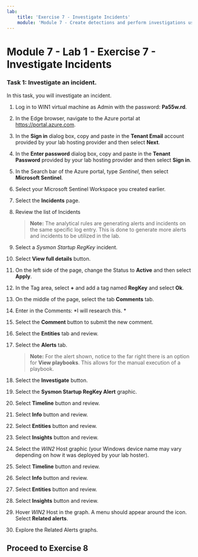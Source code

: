 ```yaml
---
lab:
    title: 'Exercise 7 - Investigate Incidents'
    module: 'Module 7 - Create detections and perform investigations using Microsoft Sentinel'
---
```


# Module 7 - Lab 1 - Exercise 7 - Investigate Incidents


### Task 1: Investigate an incident.

In this task, you will investigate an incident.

1. Log in to WIN1 virtual machine as Admin with the password: **Pa55w.rd**.  

2. In the Edge browser, navigate to the Azure portal at https://portal.azure.com.

3. In the **Sign in** dialog box, copy and paste in the **Tenant Email** account provided by your lab hosting provider and then select **Next**.

4. In the **Enter password** dialog box, copy and paste in the **Tenant Password** provided by your lab hosting provider and then select **Sign in**.

5. In the Search bar of the Azure portal, type *Sentinel*, then select **Microsoft Sentinel**.

6. Select your Microsoft Sentinel Workspace you created earlier.

7. Select the **Incidents** page.

8. Review the list of Incidents

    >**Note:** The analytical rules are generating alerts and incidents on the same specific log entry.  This is done to generate more alerts and incidents to be utilized in the lab.
  
9. Select a *Sysmon Startup RegKey* incident.

10. Select **View full details** button.

11. On the left side of the page, change the Status to **Active** and then select **Apply**.

12. In the Tag area, select **+** and add a tag named **RegKey** and select **Ok**.

13. On the middle of the page, select the tab **Comments** tab.

14. Enter in the Comments: *I will research this. *

15. Select the **Comment** button to submit the new comment.

16. Select the **Entities** tab and review.

17. Select the **Alerts** tab.

    >**Note:** For the alert shown, notice to the far right there is an option for **View playbooks**.  This allows for the manual execution of a playbook.

18. Select the **Investigate** button.

19. Select the **Sysmon Startup RegKey Alert** graphic.

20.	Select **Timeline** button and review.

21. Select **Info** button and review.

22.	Select **Entities** button and review.

23.	Select **Insights** button and review.

24.	Select the *WIN2* Host graphic (your Windows device name may vary depending on how it was deployed by your lab hoster).

25.	Select **Timeline** button and review.

26.	Select **Info** button and review.

27.	Select **Entities** button and review.

28.	Select **Insights** button and review.

29.	Hover *WIN2* Host in the graph. A menu should appear around the icon.  Select **Related alerts**.

30. Explore the Related Alerts graphs.

## Proceed to Exercise 8
